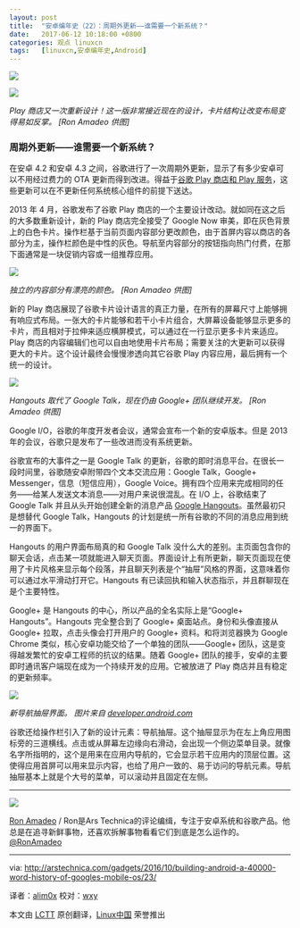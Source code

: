 ```yaml
---
layout: post
title:	"安卓编年史（22）：周期外更新——谁需要一个新系统？"
date:	2017-06-12 10:18:00 +0800 
categories:	观点 linuxcn 
tags:	[linuxcn,安卓编年史,Android]
---
```



![](/Asserts/Images//attachment/album/201706/10/221859xnw4z7589n7q78lx.jpg)


![](/Asserts/Images//attachment/album/201706/10/222120zgp21c4n5001421p.jpg)


*Play 商店又一次重新设计！这一版非常接近现在的设计，卡片结构让改变布局变得易如反掌。 [Ron Amadeo 供图]*


### 周期外更新——谁需要一个新系统？


在安卓 4.2 和安卓 4.3 之间，谷歌进行了一次周期外更新，显示了有多少安卓可以不用经过费力的 OTA 更新而得到改进。得益于[谷歌 Play 商店和 Play 服务](http://arstechnica.com/gadgets/2013/09/balky-carriers-and-slow-oems-step-aside-google-is-defragging-android/)，这些更新可以在不更新任何系统核心组件的前提下送达。


2013 年 4 月，谷歌发布了谷歌 Play 商店的一个主要设计改动。就如同在这之后的大多数重新设计，新的 Play 商店完全接受了 Google Now 审美，即在灰色背景上的白色卡片。操作栏基于当前页面内容部分更改颜色，由于首屏内容以商店的各部分为主，操作栏颜色是中性的灰色。导航至内容部分的按钮指向热门付费，在那下面通常是一块促销内容或一组推荐应用。


![](/Asserts/Images//attachment/album/201706/10/222249rabjdmbmeebfqbsw.jpg)


*独立的内容部分有漂亮的颜色。 [Ron Amadeo 供图]*


新的 Play 商店展现了谷歌卡片设计语言的真正力量，在所有的屏幕尺寸上能够拥有响应式布局。一张大的卡片能够和若干小卡片组合，大屏幕设备能够显示更多的卡片，而且相对于拉伸来适应横屏模式，可以通过在一行显示更多卡片来适应。Play 商店的内容编辑们也可以自由地使用卡片布局；需要关注的大更新可以获得更大的卡片。这个设计最终会慢慢渗透向其它谷歌 Play 内容应用，最后拥有一个统一的设计。


![](/Asserts/Images//attachment/album/201706/10/222324pl2prp226ljj4dle.jpg)


*Hangouts 取代了 Google Talk，现在仍由 Google+ 团队继续开发。 [Ron Amadeo 供图]*


Google I/O，谷歌的年度开发者会议，通常会宣布一个新的安卓版本。但是 2013 年的会议，谷歌只是发布了一些改进而没有系统更新。


谷歌宣布的大事件之一是 Google Talk 的更新，谷歌的即时消息平台。在很长一段时间里，谷歌随安卓附带四个文本交流应用：Google Talk，Google+ Messenger，信息（短信应用），Google Voice。拥有四个应用来完成相同的任务——给某人发送文本消息——对用户来说很混乱。在 I/O 上，谷歌结束了 Google Talk 并且从头开始创建全新的消息产品 [Google Hangouts](http://arstechnica.com/information-technology/2013/05/hands-on-with-hangouts-googles-new-text-and-video-chat-architecture/)。虽然最初只是想替代 Google Talk，Hangouts 的计划是统一所有谷歌的不同的消息应用到统一的界面下。


Hangouts 的用户界面布局真的和 Google Talk 没什么大的差别。主页面包含你的聊天会话，点击某一项就能进入聊天页面。界面设计上有所更新，聊天页面现在使用了卡片风格来显示每个段落，并且聊天列表是个“抽屉”风格的界面，这意味着你可以通过水平滑动打开它。Hangouts 有已读回执和输入状态指示，并且群聊现在是个主要特性。


Google+ 是 Hangouts 的中心，所以产品的全名实际上是“Google+ Hangouts”。Hangouts 完全整合到了 Google+ 桌面站点。身份和头像直接从 Google+ 拉取，点击头像会打开用户的 Google+ 资料。和将浏览器换为 Google Chrome 类似，核心安卓功能交给了一个单独的团队——Google+ 团队，这是变得越发繁忙的安卓工程师的抗议的结果。随着 Google+ 团队的接手，安卓的主要即时通讯客户端现在成为一个持续开发的应用。它被放进了 Play 商店并且有稳定的更新频率。


![](/Asserts/Images//attachment/album/201706/10/222405bbbmjb5ffsffj957.jpg)


*新导航抽屉界面。 图片来自 [developer.android.com](https://developer.android.com/design/patterns/navigation-drawer.html)*


谷歌还给操作栏引入了新的设计元素：导航抽屉。这个抽屉显示为在左上角应用图标旁的三道横线。点击或从屏幕左边缘向右滑动，会出现一个侧边菜单目录。就像名字所指明的，这个是用来在应用内导航的，它会显示若干应用内的顶层位置。这使得应用首屏可以用来显示内容，也给了用户一致的、易于访问的导航元素。导航抽屉基本上就是个大号的菜单，可以滚动并且固定在左侧。




---


![](/Asserts/Images//attachment/album/201706/10/222515zh9zwfdk0666d9d2.jpg)


[Ron Amadeo](http://arstechnica.com/author/ronamadeo) / Ron是Ars Technica的评论编缉，专注于安卓系统和谷歌产品。他总是在追寻新鲜事物，还喜欢拆解事物看看它们到底是怎么运作的。[@RonAmadeo](https://twitter.com/RonAmadeo)




---


via: <http://arstechnica.com/gadgets/2016/10/building-android-a-40000-word-history-of-googles-mobile-os/23/>


译者：[alim0x](https://github.com/alim0x) 校对：[wxy](https://github.com/wxy)


本文由 [LCTT](https://github.com/LCTT/TranslateProject) 原创翻译，[Linux中国](http://linux.cn/) 荣誉推出
